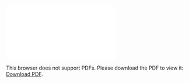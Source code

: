 <object data="christ-in-song/CIS1908pdfs/449.pdf" type="application/pdf" width="100%" height="1024px">
    <embed src="christ-in-song/CIS1908pdfs/449.pdf">
        <p>This browser does not support PDFs. Please download the PDF to view it: <a href="christ-in-song/CIS1908pdfs/449.pdf">Download PDF</a>.</p>
    </embed>
</object>
